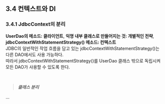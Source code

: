 ## 3.4 컨텍스트와 DI
### 3.4.1 JdbcContext의 분리
**UserDao의 메소드: 클라이언트**, **익명 내부 클래스로 만들어지는 것: 개별적인 전략**, **jdbcContextWithStatementStrategy() 메소드: 컨텍스트** <br/>
JDBC의 일반적인 작업 흐름을 담고 있는 jdbcContextWithStatementStrategy()는 다른 DAO에서도 사용 가능하다. <br/>
따라서 jdbcContextWithStatementStrategy()를 UserDao 클래스 밖으로 독립시켜 모든 DAO가 사용할 수 있도록 한다.

<br/>

> ***클래스 분리***

...
